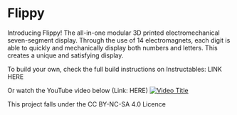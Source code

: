 # Flippy
Introducing Flippy! The all-in-one modular 3D printed electromechanical seven-segment display. Through the use of 14 electromagnets, each digit is able to quickly and mechanically display both numbers and letters. This creates a unique and satisfying display.

To build your own, check the full build instructions on Instructables: LINK HERE

Or watch the YouTube video below (Link: HERE)
[![Video Title](https://img.youtube.com/vi/np4NRMKOG6U/0.jpg)](https://www.youtube.com/watch?v=np4NRMKOG6U)

This project falls under the CC BY-NC-SA 4.0 Licence
